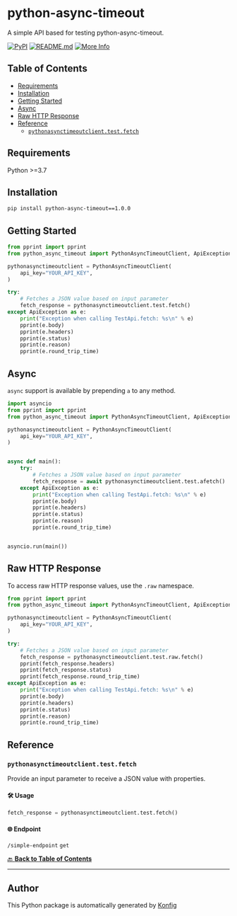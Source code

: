 # python-async-timeout<a id="python-async-timeout"></a>

A simple API based for testing python-async-timeout.


[![PyPI](https://img.shields.io/badge/PyPI-v1.0.0-blue)](https://pypi.org/project/python-async-timeout/1.0.0)
[![README.md](https://img.shields.io/badge/README-Click%20Here-green)](https://github.com/konfig-dev/konfig/tree/main/python#readme)
[![More Info](https://img.shields.io/badge/More%20Info-Click%20Here-orange)](http://example.com/support)

## Table of Contents<a id="table-of-contents"></a>

<!-- toc -->

- [Requirements](#requirements)
- [Installation](#installation)
- [Getting Started](#getting-started)
- [Async](#async)
- [Raw HTTP Response](#raw-http-response)
- [Reference](#reference)
  * [`pythonasynctimeoutclient.test.fetch`](#pythonasynctimeoutclienttestfetch)

<!-- tocstop -->

## Requirements<a id="requirements"></a>

Python >=3.7

## Installation<a id="installation"></a>

```sh
pip install python-async-timeout==1.0.0
```

## Getting Started<a id="getting-started"></a>

```python
from pprint import pprint
from python_async_timeout import PythonAsyncTimeoutClient, ApiException

pythonasynctimeoutclient = PythonAsyncTimeoutClient(
    api_key="YOUR_API_KEY",
)

try:
    # Fetches a JSON value based on input parameter
    fetch_response = pythonasynctimeoutclient.test.fetch()
except ApiException as e:
    print("Exception when calling TestApi.fetch: %s\n" % e)
    pprint(e.body)
    pprint(e.headers)
    pprint(e.status)
    pprint(e.reason)
    pprint(e.round_trip_time)
```

## Async<a id="async"></a>

`async` support is available by prepending `a` to any method.

```python
import asyncio
from pprint import pprint
from python_async_timeout import PythonAsyncTimeoutClient, ApiException

pythonasynctimeoutclient = PythonAsyncTimeoutClient(
    api_key="YOUR_API_KEY",
)


async def main():
    try:
        # Fetches a JSON value based on input parameter
        fetch_response = await pythonasynctimeoutclient.test.afetch()
    except ApiException as e:
        print("Exception when calling TestApi.fetch: %s\n" % e)
        pprint(e.body)
        pprint(e.headers)
        pprint(e.status)
        pprint(e.reason)
        pprint(e.round_trip_time)


asyncio.run(main())
```

## Raw HTTP Response<a id="raw-http-response"></a>

To access raw HTTP response values, use the `.raw` namespace.

```python
from pprint import pprint
from python_async_timeout import PythonAsyncTimeoutClient, ApiException

pythonasynctimeoutclient = PythonAsyncTimeoutClient(
    api_key="YOUR_API_KEY",
)

try:
    # Fetches a JSON value based on input parameter
    fetch_response = pythonasynctimeoutclient.test.raw.fetch()
    pprint(fetch_response.headers)
    pprint(fetch_response.status)
    pprint(fetch_response.round_trip_time)
except ApiException as e:
    print("Exception when calling TestApi.fetch: %s\n" % e)
    pprint(e.body)
    pprint(e.headers)
    pprint(e.status)
    pprint(e.reason)
    pprint(e.round_trip_time)
```


## Reference<a id="reference"></a>
### `pythonasynctimeoutclient.test.fetch`<a id="pythonasynctimeoutclienttestfetch"></a>

Provide an input parameter to receive a JSON value with properties.

#### 🛠️ Usage<a id="🛠️-usage"></a>

```python
fetch_response = pythonasynctimeoutclient.test.fetch()
```

#### 🌐 Endpoint<a id="🌐-endpoint"></a>

`/simple-endpoint` `get`

[🔙 **Back to Table of Contents**](#table-of-contents)

---


## Author<a id="author"></a>
This Python package is automatically generated by [Konfig](https://konfigthis.com)
